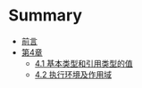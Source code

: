 # Summary

* [前言](README.md)
* [第4章](./Ch04/04.md)
    * [4.1 基本类型和引用类型的值](./Ch04/01/01.md)
    * [4.2 执行环境及作用域](./Ch04/02/02.md)

<!--
* [第21章](./Ch21/21.md)
    * [21.4 跨源资源共享](./Ch21/21.4.md)
* [第23章](./Ch23/23.md)
    * [23.3 数据存储](./Ch23/3/23.3.md)
        * [23.3.1 Cookie](./Ch23/3/23.3.1.md)
            * [1 限制](./Ch23/3/23.3.1.1.md)
            * [2 cookie 的构成](./Ch23/3/23.3.1.2.md)
            * [3 JavaScript 中的 cookie](./Ch23/3/23.3.1.3.md)
            * [4 子 cookie](./Ch23/3/23.3.1.4.md)
-->
